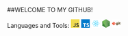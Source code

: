 ##WELCOME TO MY GITHUB!

<!--
**Tonyaap/Tonyaap** is a ✨ _special_ ✨ repository because its `README.md` (this file) appears on your GitHub profile.

- 🌱 I’m currently learning TypeScript, GraphQl
- 💬 Feel free to contact me about anything!
- 📫 How to reach me: [LinkedIn](https://www.linkedin.com/in/stefan-kniest/)
- 🎧 Create some beats at my [portfolio project](https://lucid-poincare-293a24.netlify.app/)
-->

Languages and Tools:
<code><img height="20" src="https://raw.githubusercontent.com/github/explore/80688e429a7d4ef2fca1e82350fe8e3517d3494d/topics/javascript/javascript.png"></code>
<code><img height="20" src="https://raw.githubusercontent.com/github/explore/80688e429a7d4ef2fca1e82350fe8e3517d3494d/topics/typescript/typescript.png"></code>
<code><img height="20" src="https://raw.githubusercontent.com/github/explore/80688e429a7d4ef2fca1e82350fe8e3517d3494d/topics/react/react.png"></code>
<code><img height="20" src="https://raw.githubusercontent.com/github/explore/80688e429a7d4ef2fca1e82350fe8e3517d3494d/topics/nodejs/nodejs.png"></code>
<code><img height="20" src="https://raw.githubusercontent.com/github/explore/80688e429a7d4ef2fca1e82350fe8e3517d3494d/topics/git/git.png"></code>

